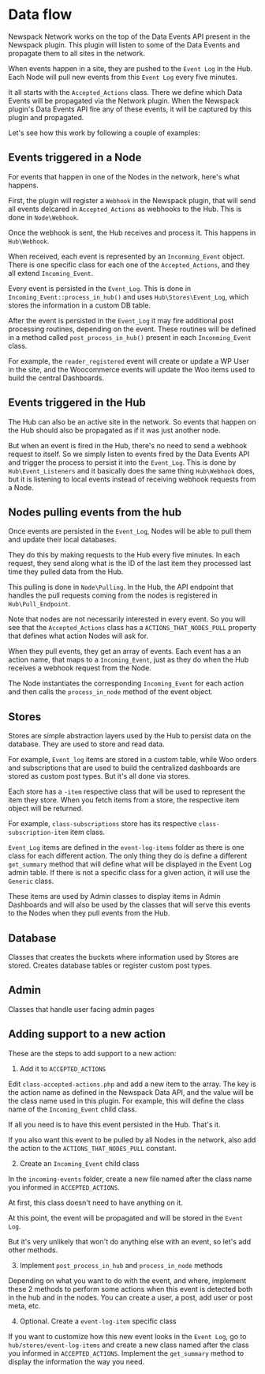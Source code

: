 

# Data flow

Newspack Network works on the top of the Data Events API present in the Newspack plugin. This plugin will listen to some of the Data Events and propagate them to all sites in the network.

When events happen in a site, they are pushed to the `Event Log` in the Hub. Each Node will pull new events from this `Event Log` every five minutes.

It all starts with the `Accepted_Actions` class. There we define which Data Events will be propagated via the Network plugin. When the Newspack plugin's Data Events API fire any of these events, it will be captured by this plugin and propagated.

Let's see how this work by following a couple of examples:

## Events triggered in a Node

For events that happen in one of the Nodes in the network, here's what happens.

First, the plugin will register a `Webhook` in the Newspack plugin, that will send all events delcared in `Accepted_Actions` as webhooks to the Hub. This is done in `Node\Webhook`.

Once the webhook is sent, the Hub receives and process it. This happens in `Hub\Webhook`.

When received, each event is represented by an `Inconming_Event` object. There is one specific class for each one of the `Accepted_Actions`, and they all extend `Incoming_Event`.

Every event is persisted in the `Event_Log`. This is done in `Incoming_Event::process_in_hub()` and uses `Hub\Stores\Event_Log`, which stores the information in a custom DB table.

After the event is persisted in the `Event_Log` it may fire additional post processing routines, depending on the event. These routines will be defined in a method called `post_process_in_hub()` present in each `Inconming_Event` class.

For example, the `reader_registered` event will create or update a WP User in the site, and the Woocommerce events will update the Woo items used to build the central Dashboards.

## Events triggered in the Hub

The Hub can also be an active site in the network. So events that happen on the Hub should also be propagated as if it was just another node.

But when an event is fired in the Hub, there's no need to send a webhook request to itself. So we simply listen to events fired by the Data Events API and trigger the process to persist it into the `Event_Log`. This is done by `Hub\Event_Listeners` and it basically does the same thing `Hub\Webhook` does, but it is listening to local events instead of receiving webhook requests from a Node. 

## Nodes pulling events from the hub

Once events are persisted in the `Event_Log`, Nodes will be able to pull them and update their local databases.

They do this by making requests to the Hub every five minutes. In each request, they send along what is the ID of the last item they processed last time they pulled data from the Hub.

This pulling is done in `Node\Pulling`. In the Hub, the API endpoint that handles the pull requests coming from the nodes is registered in `Hub\Pull_Endpoint`.

Note that nodes are not necessarily interested in every event. So you will see that the `Accepted_Actions` class has a `ACTIONS_THAT_NODES_PULL` property that defines what action Nodes will ask for.

When they pull events, they get an array of events. Each event has a an action name, that maps to a `Incoming_Event`, just as they do when the Hub receives a webhook request from the Node.

The Node instantiates the corresponding `Incoming_Event` for each action and then calls the `process_in_node` method of the event object.

## Stores

Stores are simple abstraction layers used by the Hub to persist data on the database. They are used to store and read data.

For example, `Event_log` items are stored in a custom table, while Woo orders and subscriptions that are used to build the centralized dashboards are stored as custom post types. But it's all done via stores.

Each store has a `-item` respective class that will be used to represent the item they store. When you fetch items from a store, the respective item object will be returned.

For example, `class-subscriptions` store has its respective `class-subscription-item` item class.

`Event_Log` items are defined in the `event-log-items` folder as there is one class for each different action. The only thing they do is define a different `get_summary` method that will define what will be displayed in the Event Log admin table. If there is not a specific class for a given action, it will use the `Generic` class.

These items are used by Admin classes to display items in Admin Dashboards and will also be used by the classes that will serve this events to the Nodes when they pull events from the Hub.

## Database

Classes that creates the buckets where information used by Stores are stored. Creates database tables or register custom post types.

## Admin

Classes that handle user facing admin pages

## Adding support to a new action

These are the steps to add support to a new action:

1. Add it to `ACCEPTED_ACTIONS`

Edit `class-accepted-actions.php` and add a new item to the array. The key is the action name as defined in the Newspack Data API, and the value will be the class name used in this plugin. For example, this will define the class name of the `Incoming_Event` child class.

If all you need is to have this event persisted in the Hub. That's it.

If you also want this event to be pulled by all Nodes in the network, also add the action to the `ACTIONS_THAT_NODES_PULL` constant.

2. Create an `Incoming_Event` child class

In the `incoming-events` folder, create a new file named after the class name you informed in `ACCEPTED_ACTIONS`.

At first, this class doesn't need to have anything on it.

At this point, the event will be propagated and will be stored in the `Event Log`.

But it's very unlikely that won't do anything else with an event, so let's add other methods.

3. Implement `post_process_in_hub` and `process_in_node` methods

Depending on what you want to do with the event, and where, implement these 2 methods to perform some actions when this event is detected both in the hub and in the nodes. You can create a user, a post, add user or post meta, etc.

4. Optional. Create a `event-log-item` specific class

If you want to customize how this new event looks in the `Event Log`, go to `hub/stores/event-log-items` and create a new class named after the class you informed in `ACCEPTED_ACTIONS`. Implement the `get_summary` method to display the information the way you need.
